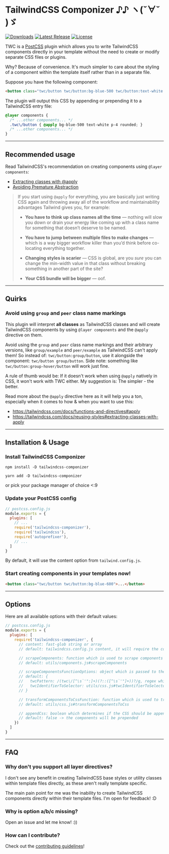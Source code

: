 # TailwindCSS Componizer ♪♪ ヽ(ˇ∀ˇ )ゞ

[![Downloads](https://img.shields.io/npm/dt/tailwindcss-componizer.svg)](https://img.shields.io/npm/dt/tailwindcss-componizer.svg)
[![Latest Release](https://img.shields.io/npm/v/tailwindcss-componizer)](https://img.shields.io/npm/v/tailwindcss-componizer)
[![License](https://img.shields.io/npm/l/tailwindcss-componizer)](https://img.shields.io/npm/l/tailwindcss-componizer)

TWC is a [PostCSS](https://github.com/postcss/postcss) plugin which allows you to write TailwindCSS components directly in your template without the need to create or modify separate CSS files or plugins.

Why? Because of convenience. It's much simpler to care about the styling of a component within the template itself rather than in a separate file.

Suppose you have the following component:

```html
<button class="twc/button twc/button:bg-blue-500 twc/button:text-white twc/button:p-4 twc/button:rounded">Button Component</button>
```

The plugin will output this CSS by appending or prepending it to a TailwindCSS entry file:

```scss
@layer components {
  /* ...other components... */
  .twc\/button { @apply bg-blue-500 text-white p-4 rounded; }
  /* ...other components... */
}
```

---

## Recommended usage

Read TailwindCSS's recommendation on creating components using `@layer components`:
* [Extracting classes with @apply](https://tailwindcss.com/docs/reusing-styles#extracting-classes-with-apply)
* [Avoiding Premature Abstraction](https://tailwindcss.com/docs/reusing-styles#avoiding-premature-abstraction)

> If you start using `@apply` for everything, you are basically just writing CSS again and throwing away all of the workflow and maintainability advantages Tailwind gives you, for example:
>
> - **You have to think up class names all the time** — nothing will slow you down or drain your energy like coming up with a class name for something that doesn’t deserve to be named.
>
> - **You have to jump between multiple files to make changes** — which is a way bigger workflow killer than you’d think before co-locating everything together.
>
> - **Changing styles is scarier** — CSS is global, are you _sure_ you can change the min-width value in that class without breaking something in another part of the site?
>
> - **Your CSS bundle will be bigger** — oof.

---

## Quirks

### Avoid using `group` and `peer` class name markings

This plugin will interpret **all classes** as TailwindCSS classes and will create TailwindCSS components by using `@layer components` and the `@apply` directive on them.

Avoid using the `group` and `peer` class name markings and their arbitrary versions, like `group/example` and `peer/example` as TailwindCSS can't apply them!
So instead of: `twc/button:group/button`, use it alongside the component: `twc/button group/button`. Side note: something like `twc/button:group-hover/button` will work just fine.

A rule of thumb would be: If it doesn't work when using `@apply` natively in CSS, it won't work with TWC either. My suggestion is: The simpler - the better.

Read more about the `@apply` directive here as it will help you a ton, especially when it comes to how & when you want to use this:
* https://tailwindcss.com/docs/functions-and-directives#apply
* https://tailwindcss.com/docs/reusing-styles#extracting-classes-with-apply

---

## Installation & Usage

### Install TailwindCSS Componizer

```
npm install -D tailwindcss-componizer
```

```
yarn add -D tailwindcss-componizer
```

or pick your package manager of choice <:9

### Update your PostCSS config

```js
// postcss.config.js
module.exports = {
  plugins: [
    // ...
    require('tailwindcss-componizer'),
    require('tailwindcss'),
    require('autoprefixer'),
    // ...
  ]
}
```

By default, it will use the content option from `tailwind.config.js`.

### Start creating components in your templates now!

```html
<button class="twc/button twc/button:bg-blue-600">...</button>
```

---

## Options

Here are all available options with their default values:

```js
// postcss.config.js
module.exports = {
  plugins: [
    require('tailwindcss-componizer', {
      // content: fast-glob string or array
      // default: tailwindcss.config.js content, it will require the config file from the current working directory

      // scrapeComponents: function which is used to scrape components from the content
      // default: utils/components.js#scrapeComponents

      // scrapeComponentsFunctionOptions: object which is passed to the scrapeComponents function,
      // default: {
      //   twcPattern: /(twc\/[^\s`'":]+)(?::([^\s`'"]+))?/g, regex which is used to find TWC components
      //   twcIdentifierToSelector: utils/css.js#twcIdentifierToSelector, function which transforms a TWC identifier to a CSS selector
      // }

      // transformComponentsToCssFunction: function which is used to transform the extracted components to CSS
      // default: utils/css.js#transformComponentsToCss

      // appendCss: boolean which determines if the CSS should be appended to the TailwindCSS entry file
      // default: false -> the components will be prepended
    })
  ]
}
```

---

## FAQ

### Why don't you support all layer directives?

I don't see any benefit in creating TailwindCSS base styles or utility classes within template files directly, as these aren't really template specific.

The main pain point for me was the inability to create TailwindCSS components directly within their template files. I'm open for feedback! :D

### Why is option a/b/c missing?

Open an issue and let me know! :))

### How can I contribute?

Check out the [contributing guidelines](CONTRIBUTING.md)!
